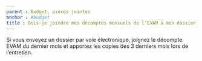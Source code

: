 ```yaml
---
parent : Budget, pièces jointes
anchor : #budget
title : Dois-je joindre mes décomptes mensuels de l’EVAM à mon dossier ?
---
```


Si vous envoyez un dossier par voie électronique, joignez le décompte EVAM du dernier mois et apportez les copies des 3 derniers mois lors de l’entretien.
